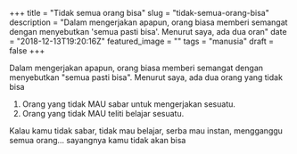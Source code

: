 +++
title = "Tidak semua orang bisa"
slug = "tidak-semua-orang-bisa"
description = "Dalam mengerjakan apapun, orang biasa memberi semangat dengan menyebutkan 'semua pasti bisa'. Menurut saya, ada dua oran"
date = "2018-12-13T19:20:16Z"
featured_image = ""
tags = "manusia"
draft = false
+++ 
 
Dalam mengerjakan apapun, orang biasa memberi semangat dengan menyebutkan "semua pasti bisa". Menurut saya, ada dua orang yang tidak bisa

1. Orang yang tidak MAU sabar untuk mengerjakan sesuatu.
2. Orang yang tidak MAU teliti belajar sesuatu.

Kalau kamu tidak sabar, tidak mau belajar, serba mau instan, mengganggu semua orang... sayangnya kamu tidak akan bisa